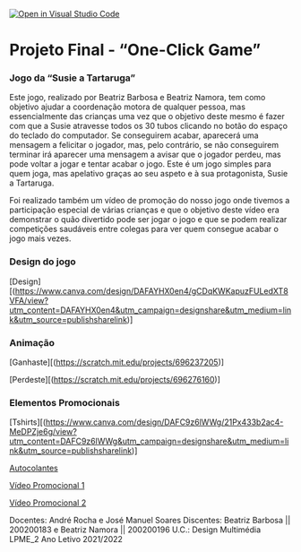 [![Open in Visual Studio Code](https://classroom.github.com/assets/open-in-vscode-c66648af7eb3fe8bc4f294546bfd86ef473780cde1dea487d3c4ff354943c9ae.svg)](https://classroom.github.com/online_ide?assignment_repo_id=7734395&assignment_repo_type=AssignmentRepo)
# Projeto Final - “One-Click Game”

### Jogo da “Susie a Tartaruga”

Este jogo, realizado por Beatriz Barbosa e Beatriz Namora, tem como objetivo ajudar a coordenação motora de qualquer pessoa, mas essencialmente das crianças uma vez que o objetivo deste mesmo é fazer com que a Susie atravesse todos os 30 tubos clicando no botão do espaço do teclado do computador. Se conseguirem acabar, aparecerá uma mensagem a felicitar o jogador, mas, pelo contrário, se não conseguirem terminar irá aparecer uma mensagem a avisar que o jogador perdeu, mas pode voltar a jogar e tentar acabar o jogo.
Este é um jogo simples para quem joga, mas apelativo graças ao seu aspeto e à sua protagonista, Susie a Tartaruga.

Foi realizado também um vídeo de promoção do nosso jogo onde tivemos a participação especial de várias crianças e que o objetivo deste vídeo era demonstrar o quão divertido pode ser jogar o jogo e que se podem realizar competições saudáveis entre colegas para ver quem consegue acabar o jogo mais vezes. 

### Design do jogo
[Design][(https://www.canva.com/design/DAFAYHX0en4/gCDqKWKapuzFULedXT8VFA/view?utm_content=DAFAYHX0en4&utm_campaign=designshare&utm_medium=link&utm_source=publishsharelink)]

### Animação
[Ganhaste][(https://scratch.mit.edu/projects/696237205)]

[Perdeste][(https://scratch.mit.edu/projects/696276160)]

### Elementos Promocionais

[Tshirts][(https://www.canva.com/design/DAFC9z6lWWg/21Px433b2ac4-MeDPZje6g/view?utm_content=DAFC9z6lWWg&utm_campaign=designshare&utm_medium=link&utm_source=publishsharelink)]

[Autocolantes](https://www.canva.com/design/DAFBtHCWCwg/dIzuNMhDAdRobx6mhXqr1w/view?utm_content=DAFBtHCWCwg&utm_campaign=designshare&utm_medium=link&utm_source=publishsharelink)

[Vídeo Promocional 1](https://youtu.be/C0D-ydBI8h4)

[Vídeo Promocional 2](https://youtu.be/9JgRxVaorAg)

Docentes: André Rocha e José Manuel Soares
Discentes: Beatriz Barbosa || 200200183 e Beatriz Namora || 200200196
U.C.: Design Multimédia
LPME_2
Ano Letivo 2021/2022

